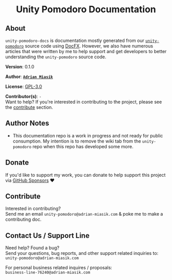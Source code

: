 <h1 align="center">Unity Pomodoro Documentation</h1>

## About
`unity-pomodoro-docs` is documentation mostly generated from our [`unity-pomodoro`](https://github.com/adrian-miasik/unity-pomodoro) source code using [DocFX](https://github.com/dotnet/docfx).
However, we also have numerous articles that were written by me to help support and get developers to better understanding the `unity-pomodoro` source code.

**Version**:  0.1.0

**Author**:  **[`Adrian Miasik`](https://adrian-miasik.com)**

**License**: [GPL-3.0](LICENSE)

**Contributor(s)**: `-`  
Want to help? If you're interested in contributing to the project, please see the <a href="#contribute">contribute</a> section.

## Author Notes
- This documentation repo is a work in progress and not ready for public consumption. My intention is to remove the wiki tab from the `unity-pomodoro` repo when this repo has developed some more.

## Donate
If you'd like to support my work, you can donate to help support this project via [GitHub Sponsors](https://github.com/sponsors/adrian-miasik) ❤️

## Contribute
Interested in contributing?  
Send me an email `unity-pomodoro@adrian-miasik.com` & poke me to make a contributing doc.

## Contact Us / Support Line
Need help?  Found a bug?  
Send your questions, bug reports, and other support related inquiries to:  
`unity-pomodoro@adrian-miasik.com`

For personal business related inquires / proposals:  
`business-line-76240@adrian-miasik.com`
